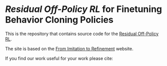 # _Residual Off-Policy RL_ for Finetuning Behavior Cloning Policies

This is the repository that contains source code for the [Residual Off-Policy RL](https://residual-offpolicy-rl.github.io/).

The site is based on the [From Imitation to Refinement](https://residual-assembly.github.io/) website.

If you find our work useful for your work please cite:

```

```

